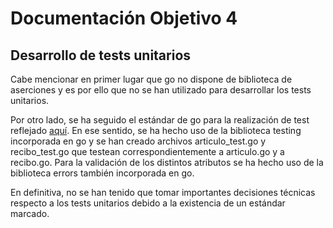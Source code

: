 # Documentación Objetivo 4
## Desarrollo de tests unitarios  

Cabe mencionar en primer lugar que go no dispone de biblioteca de aserciones y es por ello que no se han utilizado para desarrollar los tests unitarios.

Por otro lado, se ha seguido el estándar de go para la realización de test reflejado [aquí](https://golang.org/doc/tutorial/add-a-test). En ese sentido, se ha hecho uso de la biblioteca testing incorporada en go y se han creado archivos articulo_test.go y recibo_test.go que testean correspondientemente a articulo.go y a recibo.go. Para la validación de los distintos atributos se ha hecho uso de la biblioteca errors también incorporada en go.

En definitiva, no se han tenido que tomar importantes decisiones técnicas respecto a los tests unitarios debido a la existencia de un estándar marcado.
